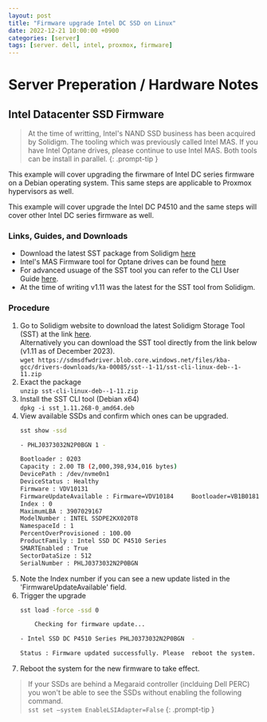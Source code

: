 ```yaml
---
layout: post
title: "Firmware upgrade Intel DC SSD on Linux"
date: 2022-12-21 10:00:00 +0900
categories: [server]
tags: [server. dell, intel, proxmox, firmware]
---
```



# Server Preperation / Hardware Notes


## Intel Datacenter SSD Firmware

> At the time of writting, Intel's NAND SSD business has been acquired by Solidigm. The tooling which was previously called Intel MAS. If you have Intel Optane drives, please continue to use Intel MAS. Both tools can be install in parallel. 
{: .prompt-tip }

This example will cover upgrading the firwmare of Intel DC series firmware on a Debian operating system. This same steps are applicable to Proxmox hypervisors as well. 

This example will cover upgrade the Intel DC P4510 and the same steps will cover other Intel DC series firmware as well.

### Links, Guides, and Downloads

- Download the latest SST package from Solidigm
[here](https://www.solidigm.com/us/en/support-page/drivers-downloads/ka-00085.html)
- Intel's MAS Firmware tool for Optane drives can be found [here](https://www.intel.com/content/www/us/en/download/19520/intel-memory-and-storage-tool-cli-command-line-interface.html?v=t)
- For advanced usuage of the SST tool you can refer to the CLI User Guide [here](https://sdmsdfwdriver.blob.core.windows.net/files/kba-gcc/drivers-downloads/ka-00085--sst/sst--1-4/sst-cli-user-guide-public-727329-005us.pdf). 
- At the time of writing v1.11 was the latest for the SST tool from Solidigm.

### Procedure

1. Go to Solidigm website to download the latest Solidigm Storage Tool (SST) at the link [here](https://www.solidigmtechnology.jp/support-page/drivers-downloads/ka-00085.html). <br>
Alternatively you can download the SST tool directly from the link below (v1.11 as of December 2023). <br>
    `wget https://sdmsdfwdriver.blob.core.windows.net/files/kba-gcc/drivers-downloads/ka-00085/sst--1-11/sst-cli-linux-deb--1-11.zip`
2. Exact the package <br>
    `unzip sst-cli-linux-deb--1-11.zip`
3. Install the SST CLI tool (Debian x64) <br>
    `dpkg -i sst_1.11.268-0_amd64.deb`
4. View available SSDs and confirm which ones can be upgraded. <br>
    ```bash
    sst show -ssd

    - PHLJ0373032N2P0BGN 1 -

    Bootloader : 0203
    Capacity : 2.00 TB (2,000,398,934,016 bytes)
    DevicePath : /dev/nvme0n1
    DeviceStatus : Healthy
    Firmware : VDV10131
    FirmwareUpdateAvailable : Firmware=VDV10184     Bootloader=VB1B0181
    Index : 0
    MaximumLBA : 3907029167
    ModelNumber : INTEL SSDPE2KX020T8
    NamespaceId : 1
    PercentOverProvisioned : 100.00
    ProductFamily : Intel SSD DC P4510 Series
    SMARTEnabled : True
    SectorDataSize : 512
    SerialNumber : PHLJ0373032N2P0BGN
    ```
5. Note the Index number if you can see a new update listed in the 'FirmwareUpdateAvailable' field. 
6. Trigger the upgrade <br>
    ```bash
    sst load -force -ssd 0

        Checking for firmware update...

    - Intel SSD DC P4510 Series PHLJ0373032N2P0BGN  -

    Status : Firmware updated successfully. Please  reboot the system.
    ```
7. Reboot the system for the new firmware to take effect. 


> If your SSDs are behind a Megaraid controller (inclduing Dell PERC) you won't be able to see the SSDs without enabling the following command. <br>
`sst set –system EnableLSIAdapter=False`
{: .prompt-tip }

